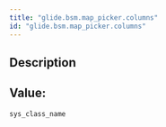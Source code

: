 ```yaml
---
title: "glide.bsm.map_picker.columns"
id: "glide.bsm.map_picker.columns"
---
```

## Description



## Value: 
```
sys_class_name
```